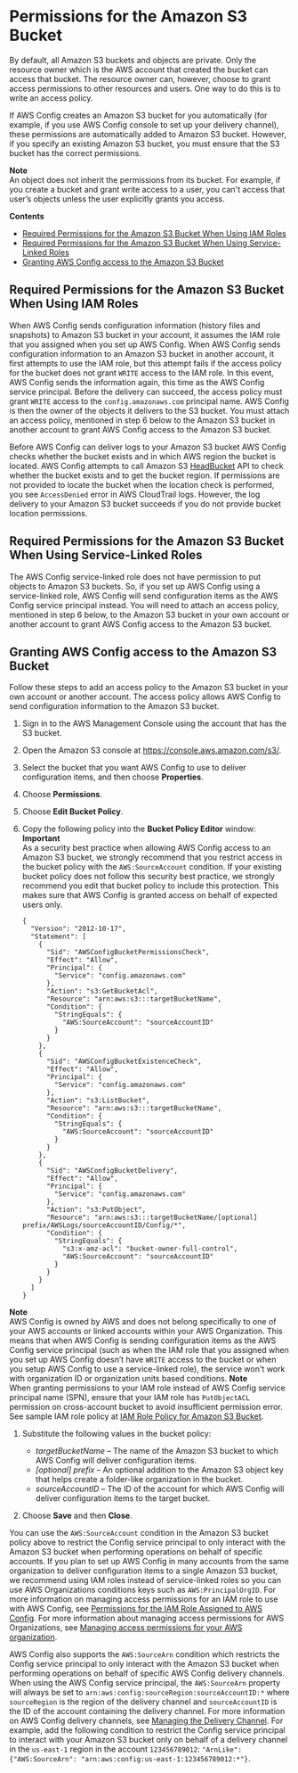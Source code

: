 # Permissions for the Amazon S3 Bucket<a name="s3-bucket-policy"></a>

By default, all Amazon S3 buckets and objects are private\. Only the resource owner which is the AWS account that created the bucket can access that bucket\. The resource owner can, however, choose to grant access permissions to other resources and users\. One way to do this is to write an access policy\.

If AWS Config creates an Amazon S3 bucket for you automatically \(for example, if you use AWS Config console to set up your delivery channel\), these permissions are automatically added to Amazon S3 bucket\. However, if you specify an existing Amazon S3 bucket, you must ensure that the S3 bucket has the correct permissions\.

**Note**  
An object does not inherit the permissions from its bucket\. For example, if you create a bucket and grant write access to a user, you can't access that user’s objects unless the user explicitly grants you access\.

**Contents**
+ [Required Permissions for the Amazon S3 Bucket When Using IAM Roles](#required-permissions-in-another-account)
+ [Required Permissions for the Amazon S3 Bucket When Using Service\-Linked Roles](#required-permissions-using-servicelinkedrole)
+ [Granting AWS Config access to the Amazon S3 Bucket](#granting-access-in-another-account)

## Required Permissions for the Amazon S3 Bucket When Using IAM Roles<a name="required-permissions-in-another-account"></a>

When AWS Config sends configuration information \(history files and snapshots\) to Amazon S3 bucket in your account, it assumes the IAM role that you assigned when you set up AWS Config\. When AWS Config sends configuration information to an Amazon S3 bucket in another account, it first attempts to use the IAM role, but this attempt fails if the access policy for the bucket does not grant `WRITE` access to the IAM role\. In this event, AWS Config sends the information again, this time as the AWS Config service principal\. Before the delivery can succeed, the access policy must grant `WRITE` access to the `config.amazonaws.com` principal name\. AWS Config is then the owner of the objects it delivers to the S3 bucket\. You must attach an access policy, mentioned in step 6 below to the Amazon S3 bucket in another account to grant AWS Config access to the Amazon S3 bucket\.

Before AWS Config can deliver logs to your Amazon S3 bucket AWS Config checks whether the bucket exists and in which AWS region the bucket is located\. AWS Config attempts to call Amazon S3 [HeadBucket](https://docs.aws.amazon.com/AmazonS3/latest/API/API_RESTBucketHEAD.html) API to check whether the bucket exists and to get the bucket region\. If permissions are not provided to locate the bucket when the location check is performed, you see `AccessDenied` error in AWS CloudTrail logs\. However, the log delivery to your Amazon S3 bucket succeeds if you do not provide bucket location permissions\.

## Required Permissions for the Amazon S3 Bucket When Using Service\-Linked Roles<a name="required-permissions-using-servicelinkedrole"></a>

The AWS Config service\-linked role does not have permission to put objects to Amazon S3 buckets\. So, if you set up AWS Config using a service\-linked role, AWS Config will send configuration items as the AWS Config service principal instead\. You will need to attach an access policy, mentioned in step 6 below, to the Amazon S3 bucket in your own account or another account to grant AWS Config access to the Amazon S3 bucket\.

## Granting AWS Config access to the Amazon S3 Bucket<a name="granting-access-in-another-account"></a>

Follow these steps to add an access policy to the Amazon S3 bucket in your own account or another account\. The access policy allows AWS Config to send configuration information to the Amazon S3 bucket\.

1. Sign in to the AWS Management Console using the account that has the S3 bucket\.

1. Open the Amazon S3 console at [https://console\.aws\.amazon\.com/s3/](https://console.aws.amazon.com/s3/)\.

1. Select the bucket that you want AWS Config to use to deliver configuration items, and then choose **Properties**\. 

1. Choose **Permissions**\.

1. Choose **Edit Bucket Policy**\.

1. Copy the following policy into the **Bucket Policy Editor** window:
**Important**  
As a security best practice when allowing AWS Config access to an Amazon S3 bucket, we strongly recommend that you restrict access in the bucket policy with the `AWS:SourceAccount` condition\. If your existing bucket policy does not follow this security best practice, we strongly recommend you edit that bucket policy to include this protection\. This makes sure that AWS Config is granted access on behalf of expected users only\.

   ```
   {
     "Version": "2012-10-17",
     "Statement": [
       {
         "Sid": "AWSConfigBucketPermissionsCheck",
         "Effect": "Allow",
         "Principal": {
           "Service": "config.amazonaws.com"
         },
         "Action": "s3:GetBucketAcl",
         "Resource": "arn:aws:s3:::targetBucketName",
         "Condition": { 
           "StringEquals": {
             "AWS:SourceAccount": "sourceAccountID"
           }
         }
       },
       {
         "Sid": "AWSConfigBucketExistenceCheck",
         "Effect": "Allow",
         "Principal": {
           "Service": "config.amazonaws.com"
         },
         "Action": "s3:ListBucket",
         "Resource": "arn:aws:s3:::targetBucketName",
         "Condition": { 
           "StringEquals": {
             "AWS:SourceAccount": "sourceAccountID"
           }
         }
       },
       {
         "Sid": "AWSConfigBucketDelivery",
         "Effect": "Allow",
         "Principal": {
           "Service": "config.amazonaws.com"
         },
         "Action": "s3:PutObject",
         "Resource": "arn:aws:s3:::targetBucketName/[optional] prefix/AWSLogs/sourceAccountID/Config/*",
         "Condition": { 
           "StringEquals": { 
             "s3:x-amz-acl": "bucket-owner-full-control",
             "AWS:SourceAccount": "sourceAccountID"
           }
         }
       }
     ]
   }
   ```
**Note**  
AWS Config is owned by AWS and does not belong specifically to one of your AWS accounts or linked accounts within your AWS Organization\. This means that when AWS Config is sending configuration items as the AWS Config service principal \(such as when the IAM role that you assigned when you set up AWS Config doesn’t have `WRITE` access to the bucket or when you setup AWS Config to use a service\-linked role\), the service won't work with organization ID or organization units based conditions\.
**Note**  
When granting permissions to your IAM role instead of AWS Config service principal name \(SPN\), ensure that your IAM role has `PutObjectACL` permission on cross\-account bucket to avoid insufficient permission error\.  See sample IAM role policy at [ IAM Role Policy for Amazon S3 Bucket](iamrole-permissions.md#iam-role-policies-S3-bucket)\.

1. Substitute the following values in the bucket policy:
   + *targetBucketName* – The name of the Amazon S3 bucket to which AWS Config will deliver configuration items\.
   + *\[optional\] prefix* – An optional addition to the Amazon S3 object key that helps create a folder\-like organization in the bucket\.
   + *sourceAccountID* – The ID of the account for which AWS Config will deliver configuration items to the target bucket\.

1. Choose **Save** and then **Close**\.

You can use the `AWS:SourceAccount` condition in the Amazon S3 bucket policy above to restrict the Config service principal to only interact with the Amazon S3 bucket when performing operations on behalf of specific accounts\. If you plan to set up AWS Config in many accounts from the same organization to deliver configuration items to a single Amazon S3 bucket, we recommend using IAM roles instead of service\-linked roles so you can use AWS Organizations conditions keys such as `AWS:PrincipalOrgID`\. For more information on managing access permissions for an IAM role to use with AWS Config, see [Permissions for the IAM Role Assigned to AWS Config](https://docs.aws.amazon.com/config/latest/developerguide/iamrole-permissions.html)\. For more information about managing access permissions for AWS Organizations, see [Managing access permissions for your AWS organization](https://docs.aws.amazon.com/organizations/latest/userguide/orgs_permissions_overview.html)\.

AWS Config also supports the `AWS:SourceArn` condition which restricts the Config service principal to only interact with the Amazon S3 bucket when performing operations on behalf of specific AWS Config delivery channels\. When using the AWS Config service principal, the `AWS:SourceArn` property will always be set to `arn:aws:config:sourceRegion:sourceAccountID:*` where `sourceRegion` is the region of the delivery channel and `sourceAccountID` is the ID of the account containing the delivery channel\. For more information on AWS Config delivery channels, see [Managing the Delivery Channel](https://docs.aws.amazon.com/config/latest/developerguide/manage-delivery-channel.html)\. For example, add the following condition to restrict the Config service principal to interact with your Amazon S3 bucket only on behalf of a delivery channel in the `us-east-1` region in the account `123456789012`: `"ArnLike": {"AWS:SourceArn": "arn:aws:config:us-east-1:123456789012:*"}`\.